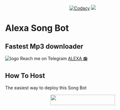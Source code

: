 <p align="center">
    <a href="https://app.codacy.com/manual/mr-dark-prince/alexasongbot/dashboard"> <img src="https://img.shields.io/codacy/grade/4d58f2a402b54aed8a7d95f7add45a81?color=brightgreen&logo=codacy&logoColor=green&style=for-the-badge" alt="Codacy" /></a>
    <a href="https://github.com/mr-dark-prince/alexasongbot"> <img src="https://img.shields.io/github/repo-size/mr-dark-prince/alexasongbot?color=brightred&logo=github&logoColor=green&style=for-the-badge" /></a>
</p>

# Alexa Song Bot
## Fastest Mp3 downloader
![logo](https://telegra.ph/file/92286679d79692b26a2a7.jpg)
Reach me on Telegram [ALEXA 📻](https://t.me/alexasongbot)

## How To Host
The easiest way to deploy this Song Bot
<p align="center"><a href="https://heroku.com/deploy?template=https://github.com/Mr-Dark-Prince/AlexaSongBot"> <img src="https://img.shields.io/badge/Deploy%20To%20Heroku-blueviolet?style=for-the-badge&logo=heroku" width="210" height="34.45"/></a></p>
